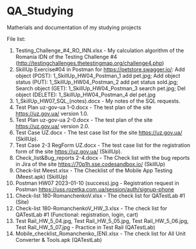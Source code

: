 # QA_Studying
Matherials and documentation of my studying projects

File list:
1) Testing_Challenge_#4_RO_INN.xlsx - My calculation algorithm of the Romania IDN of the Testing Challenge #4 (http://testingchallenges.thetestingmap.org/challenge4.php)
2) SkillUp Exercise#04 in Postman for https://petstore.swagger.io/: Add object (POST): 1_SkillUp_HW04_Postman_1 add pet.jpg; Add object status (PUT): 1_SkillUp_HW04_Postman_2 add pet status sold.jpg; Search object (GET): 1_SkillUp_HW04_Postman_3 search pet.jpg; Del object (DELETE):  1_SkillUp_HW04_Postman_4 del pet.jpg
3) 1_SkillUp_HW07_SQL_(notes).docx - My notes of the SQL requests.
4) Test Plan uz-gov-ua 1-0.docx - The test plan of the site https://uz.gov.ua/ version 1.0.
5) Test Plan uz-gov-ua 2-0.docx - The test plan of the site https://uz.gov.ua/ version 2.0.
6) Test Case UZ.docx - The test case list for the site https://uz.gov.ua/ (SkillUp).
7) Test Case 2-3 RegForm UZ.docx - The test case list for the registration form of the site https://uz.gov.ua/ (SkillUp).
8) Check_list&Bug_reports 2-4.docx - The Check list with the bug reports in Jira of the site https://70p1h.sse.codesandbox.io/ (SkillUp)
9) Check-list Meest.xlsx - The Checklist of the Mobile App Testing (Meest.apk) (SkillUp)
10) Postman HW07 2023-01-10 (success).jpg - Registration request in Postman https://uss.rozetka.com.ua/session/auth/signup-phone
11) Check-list 180-RomanchenkoV.xlsx - The check list for QATestLab #1 (Site)
12) Check-list 180-RomanchenkoV_HW_3.xlsx - The check list for QATestLab #1 (Functional: registration, login, cart)
13) Test Rail_HW_5_04.jpg, Test Rail_HW_5_05.jpg, Test Rail_HW_5_06.jpg, Test Rail_HW_5_07.jpg - Practice in Test Rail (QATestLab)
14) Mobile_checklist_Romanchenko_(EN).xlsx - The check list for All Unit Converter & Tools.apk (QATestLab)
